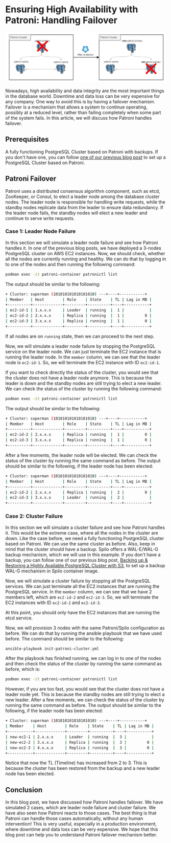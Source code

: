 # Ensuring High Availability with Patroni: Handling Failover

![Patroni Failover](./failover-diagram.jpg)

Nowadays, high availability and data integrity are the most important things in the database world. Downtime and data loss can be very expensive for any company. One way to avoid this is by having a failover mechanism. Failover is a mechanism that allows a system to continue operating, possibly at a reduced level, rather than failing completely when some part of the system fails. In this article, we will discuss how Patroni handles failover.

## Prerequisites

A fully functioning PostgreSQL Cluster based on Patroni with backups. If you don't have one, you can follow [one of our previous blog post](./blog-Running_Spilo.md) to set up a PostgreSQL Cluster based on Patroni.

## Patroni Failover

Patroni uses a distributed consensus algorithm component, such as etcd, ZooKeeper, or Consul, to elect a leader node among the database cluster nodes. The leader node is responsible for handling write requests, while the standby nodes replicate data from the leader to ensure data redundancy. If the leader node fails, the standby nodes will elect a new leader and continue to serve write requests.

### Case 1: Leader Node Failure

In this section we will simulate a leader node failure and see how Patroni handles it. In one of the previous blog posts, we have deployed a 3-nodes PostgreSQL cluster on AWS EC2 instances. Now, we should check, whether all the nodes are currently running and healthy. We can do that by logging in to one of the nodes and then running the following command:

```bash
podman exec -it patroni-container patronictl list
```

The output should be similar to the following:

```bash
+ Cluster: superman (101010101010101010) ---+----+-----------+
| Member   | Host        | Role    | State    | TL | Lag in MB |
+----------+-------------+---------+----------+----+-----------+
| ec2-id-1 | 1.x.x.x     | Leader  | running  |  1 |           |
| ec2-id-2 | 2.x.x.x     | Replica | running  |  1 |         0 |
| ec2-id-3 | 3.x.x.x     | Replica | running  |  1 |         0 |
+----------+-------------+---------+----------+----+-----------+
```

If all nodes are on `running` state, then we can proceed to the next step.

Now, we will simulate a leader node failure by stopping the PostgreSQL service on the leader node. We can just terminate the EC2 instance that is running the leader node. In the `member` column, we can see that the leader node is `ec2-id-1`. So, we will terminate the EC2 instance with ID `ec2-id-1`.

If you want to check directly the status of the cluster, you would see that the cluster does not have a leader node anymore. This is because the leader is down and the standby nodes are still trying to elect a new leader. We can check the status of the cluster by running the following command:

```bash
podman exec -it patroni-container patronictl list
```

The output should be similar to the following:

```bash
+ Cluster: superman (101010101010101010) ---+----+-----------+
| Member   | Host        | Role    | State    | TL | Lag in MB |
+----------+-------------+---------+----------+----+-----------+
| ec2-id-2 | 2.x.x.x     | Replica | running  |  1 |         0 |
| ec2-id-3 | 3.x.x.x     | Replica | running  |  1 |         0 |
+----------+-------------+---------+----------+----+-----------+
```

After a few moments, the leader node will be elected. We can check the status of the cluster by running the same command as before. The output should be similar to the following, if the leader node has been elected:

```bash
+ Cluster: superman (101010101010101010) ---+----+-----------+
| Member   | Host        | Role    | State    | TL | Lag in MB |
+----------+-------------+---------+----------+----+-----------+
| ec2-id-2 | 2.x.x.x     | Replica | running  |  2 |         0 |
| ec2-id-3 | 3.x.x.x     | Leader  | running  |  2 |           |
+----------+-------------+---------+----------+----+-----------+
```

### Case 2: Cluster Failure

In this section we will simulate a cluster failure and see how Patroni handles it. This would be the extreme case, where all the nodes in the cluster are down. Like the case before, we need a fully functioning PostgreSQL cluster based on Patroni. We can use the same cluster as before. Also, keep in mind that the cluster should have a backup. Spilo offers a WAL-E/WAL-G backup mechanism, which we will use in this example. If you don't have a backup, you can follow one of our previous blog post, [Backing up & Restoring a Highly Available PostgreSQL Cluster with S3](./blog-Backup-Restore.md), to set up a backup WAL-G mechanism in Spilo container image.

Now, we will simulate a cluster failure by stopping all the PostgreSQL services. We can just terminate all the EC2 instances that are running the PostgreSQL service. In the `member` column, we can see that we have 2 members left, which are `ec2-id-2` and `ec2-id-3`. So, we will terminate the EC2 instances with ID `ec2-id-2` and `ec2-id-3`.

At this point, you should only have the EC2 instances that are running the etcd service.

Now, we will provision 3 nodes with the same Patroni/Spilo configuration as before. We can do that by running the ansible playbook that we have used before. The command should be similar to the following:

```bash
ansible-playbook init-patroni-cluster.yml
```

After the playbook has finished running, we can log in to one of the nodes and then check the status of the cluster by running the same command as before, which is:

```bash
podman exec -it patroni-container patronictl list
```

However, if you are too fast, you would see that the cluster does not have a leader node yet. This is because the standby nodes are still trying to elect a new leader. After a few moments, we can check the status of the cluster by running the same command as before. The output should be similar to the following, if the leader node has been elected:

```bash
+ Cluster: superman (101010101010101010) ---+----+-----------+
| Member    | Host        | Role    | State    | TL | Lag in MB |
+-----------+-------------+---------+----------+----+-----------+
| new-ec2-1 | 2.x.x.x     | Leader  | running  |  3 |           |
| new-ec2-2 | 3.x.x.x     | Replica | running  |  3 |         0 |
| new-ec2-3 | 4.x.x.x     | Replica | running  |  3 |         0 |
+-----------+-------------+---------+----------+----+-----------+
```

Notice that now the TL (Timeline) has increased from 2 to 3. This is because the cluster has been restored from the backup and a new leader node has been elected.

## Conclusion

In this blog post, we have discussed how Patroni handles failover. We have simulated 2 cases, which are leader node failure and cluster failure. We have also seen how Patroni reacts to those cases. The best thing is that Patroni can handle those cases automatically, without any human intervention! This is very useful, especially in a production environment, where downtime and data loss can be very expensive. We hope that this blog post can help you to understand Patroni failover mechanism better.

